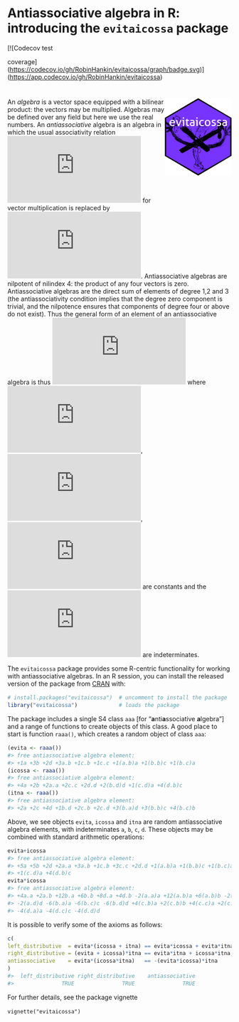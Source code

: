 Antiassociative algebra in R: introducing the `evitaicossa` package
================

<!-- README.md is generated from README.Rmd. Please edit that file -->

<!-- badges: start --> [![Codecov test
coverage](https://codecov.io/gh/RobinHankin/evitaicossa/graph/badge.svg)](https://app.codecov.io/gh/RobinHankin/evitaicossa)
<!-- badges: end -->

# <img src="man/figures/evitaicossa.png" width = "150" align="right" />

An *algebra* is a vector space equipped with a bilinear product: the
vectors may be multiplied. Algebras may be defined over any field but
here we use the real numbers. An *antiassociative* algebra is an algebra
in which the usual associativity relation
![\mathbf{u}(\mathbf{v} \mathbf{w})=(\mathbf{u} \mathbf{v})\mathbf{w}](https://latex.codecogs.com/png.latex?%5Cmathbf%7Bu%7D%28%5Cmathbf%7Bv%7D%20%5Cmathbf%7Bw%7D%29%3D%28%5Cmathbf%7Bu%7D%20%5Cmathbf%7Bv%7D%29%5Cmathbf%7Bw%7D "\mathbf{u}(\mathbf{v} \mathbf{w})=(\mathbf{u} \mathbf{v})\mathbf{w}")
for vector multiplication is replaced by ![\mathbf{u}(\mathbf{v}
\mathbf{w})=-(\mathbf{u} \mathbf{v})\mathbf{w}](https://latex.codecogs.com/png.latex?%5Cmathbf%7Bu%7D%28%5Cmathbf%7Bv%7D%0A%5Cmathbf%7Bw%7D%29%3D-%28%5Cmathbf%7Bu%7D%20%5Cmathbf%7Bv%7D%29%5Cmathbf%7Bw%7D "\mathbf{u}(\mathbf{v}
\mathbf{w})=-(\mathbf{u} \mathbf{v})\mathbf{w}"). Antiassociative
algebras are nilpotent of nilindex 4: the product of any four vectors is
zero. Antiassociative algebras are the direct sum of elements of degree
1,2 and 3 (the antiassociativity condition implies that the degree zero
component is trivial, and the nilpotence ensures that components of
degree four or above do not exist). Thus the general form of an element
of an antiassociative algebra is thus
![\scriptstyle\sum\_{i}\alpha_i\mathbf{x}\_i +
\sum\_{i,j}\alpha\_{ij}\mathbf{x}\_i\mathbf{x}\_j+
\sum\_{i,j,k}\alpha\_{ijk}(\mathbf{x}\_i\mathbf{x}\_j)\mathbf{x}\_k](https://latex.codecogs.com/png.latex?%5Cscriptstyle%5Csum_%7Bi%7D%5Calpha_i%5Cmathbf%7Bx%7D_i%20%2B%0A%5Csum_%7Bi%2Cj%7D%5Calpha_%7Bij%7D%5Cmathbf%7Bx%7D_i%5Cmathbf%7Bx%7D_j%2B%0A%5Csum_%7Bi%2Cj%2Ck%7D%5Calpha_%7Bijk%7D%28%5Cmathbf%7Bx%7D_i%5Cmathbf%7Bx%7D_j%29%5Cmathbf%7Bx%7D_k "\scriptstyle\sum_{i}\alpha_i\mathbf{x}_i +
\sum_{i,j}\alpha_{ij}\mathbf{x}_i\mathbf{x}_j+
\sum_{i,j,k}\alpha_{ijk}(\mathbf{x}_i\mathbf{x}_j)\mathbf{x}_k") where
![\scriptstyle\alpha\_{i}](https://latex.codecogs.com/png.latex?%5Cscriptstyle%5Calpha_%7Bi%7D "\scriptstyle\alpha_{i}"),
![\scriptstyle\alpha\_{ij}](https://latex.codecogs.com/png.latex?%5Cscriptstyle%5Calpha_%7Bij%7D "\scriptstyle\alpha_{ij}"),
![\scriptstyle\alpha\_{ijk}](https://latex.codecogs.com/png.latex?%5Cscriptstyle%5Calpha_%7Bijk%7D "\scriptstyle\alpha_{ijk}")
are constants and the
![\mathbf{x}\_i](https://latex.codecogs.com/png.latex?%5Cmathbf%7Bx%7D_i "\mathbf{x}_i")
are indeterminates.

The `evitaicossa` package provides some R-centric functionality for
working with antiassociative algebras. In an R session, you can install
the released version of the package from
[CRAN](https://CRAN.R-project.org) with:

``` r
# install.packages("evitaicossa")  # uncomment to install the package
library("evitaicossa")             # loads the package 
```

The package includes a single S4 class `aaa` \[for
“**a**nti**a**ssociative **a**lgebra”\] and a range of functions to
create objects of this class. A good place to start is function
`raaa()`, which creates a random object of class `aaa`:

``` r
(evita <- raaa())
#> free antiassociative algebra element:
#> +1a +3b +2d +3a.b +1c.b +1c.c +1(a.b)a +1(b.b)c +1(b.c)a
(icossa <- raaa())
#> free antiassociative algebra element:
#> +4a +2b +2a.a +2c.c +2d.d +2(b.d)d +1(c.d)a +4(d.b)c
(itna <- raaa())
#> free antiassociative algebra element:
#> +2a +2c +4d +1b.d +2c.b +2c.d +3(b.a)d +3(b.b)c +4(b.c)b
```

Above, we see objects `evita`, `icossa` and `itna` are random
antiassociative algebra elements, with indeterminates `a`, `b`, `c`,
`d`. These objects may be combined with standard arithmetic operations:

``` r
evita+icossa
#> free antiassociative algebra element:
#> +5a +5b +2d +2a.a +3a.b +1c.b +3c.c +2d.d +1(a.b)a +1(b.b)c +1(b.c)a +2(b.d)d
#> +1(c.d)a +4(d.b)c
evita*icossa
#> free antiassociative algebra element:
#> +4a.a +2a.b +12b.a +6b.b +8d.a +4d.b -2(a.a)a +12(a.b)a +6(a.b)b -2(a.c)c
#> -2(a.d)d -6(b.a)a -6(b.c)c -6(b.d)d +4(c.b)a +2(c.b)b +4(c.c)a +2(c.c)b
#> -4(d.a)a -4(d.c)c -4(d.d)d
```

It is possible to verify some of the axioms as follows:

``` r
c(
left_distributive  = evita*(icossa + itna) == evita*icossa + evita*itna,
right_distributive = (evita + icossa)*itna == evita*itna + icossa*itna,
antiassociative    = evita*(icossa*itna)   == -(evita*icossa)*itna
)
#>  left_distributive right_distributive    antiassociative 
#>               TRUE               TRUE               TRUE
```

For further details, see the package vignette

`vignette("evitaicossa")`
